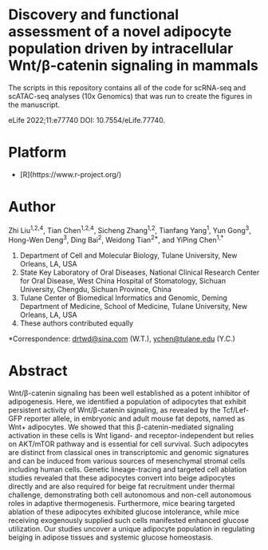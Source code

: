 # Discovery and functional assessment of a novel adipocyte population driven by intracellular Wnt/β-catenin signaling in mammals
<p>The scripts in this repository contains all of the code for scRNA-seq and scATAC-seq analyses (10x Genomics) that was run to create the figures in the manuscript.</p>

<p>eLife 2022;11:e77740 DOI: 10.7554/eLife.77740.</p>

# Platform
<ul>
  <li> [R](https://www.r-project.org/) </li>
</ul>

# Author

<p>Zhi Liu<sup>1,2,4</sup>, Tian Chen<sup>1,2,4</sup>, Sicheng Zhang<sup>1,2</sup>, Tianfang Yang<sup>1</sup>, Yun Gong<sup>3</sup>, Hong-Wen Deng<sup>3</sup>, Ding Bai<sup>2</sup>, Weidong Tian<sup>2*</sup>, and YiPing Chen<sup>1,*</sup></p>
 
 
<ol>
<li>Department of Cell and Molecular Biology, Tulane University, New Orleans, LA, USA</li>
<li>State Key Laboratory of Oral Diseases, National Clinical Research Center for Oral Disease, West China Hospital of Stomatology, Sichuan University, Chengdu, Sichuan Province, China</li>
<li>Tulane Center of Biomedical Informatics and Genomic, Deming Department of Medicine, School of Medicine, Tulane University, New Orleans, LA, USA</li>
<li>These authors contributed equally</li>
</ol>

*Correspondence: drtwd@sina.com (W.T.), ychen@tulane.edu (Y.C.)


# Abstract
<p>Wnt/β-catenin signaling has been well established as a potent inhibitor of adipogenesis. Here, we identified a population of adipocytes that exhibit persistent activity of Wnt/β-catenin signaling, as revealed by the Tcf/Lef-GFP reporter allele, in embryonic and adult mouse fat depots, named as Wnt+ adipocytes. We showed that this β-catenin-mediated signaling activation in these cells is Wnt ligand- and receptor-independent but relies on AKT/mTOR pathway and is essential for cell survival. Such adipocytes are distinct from classical ones in transcriptomic and genomic signatures and can be induced from various sources of mesenchymal stromal cells including human cells. Genetic lineage-tracing and targeted cell ablation studies revealed that these adipocytes convert into beige adipocytes directly and are also required for beige fat recruitment under thermal challenge, demonstrating both cell autonomous and non-cell autonomous roles in adaptive thermogenesis. Furthermore, mice bearing targeted ablation of these adipocytes exhibited glucose intolerance, while mice receiving exogenously supplied such cells manifested enhanced glucose utilization. Our studies uncover a unique adipocyte population in regulating beiging in adipose tissues and systemic glucose homeostasis.</p>
